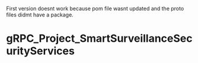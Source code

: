 First version doesnt work because pom file wasnt updated and the proto files didmt have a package.

# gRPC_Project_SmartSurveillanceSecurityServices
 
